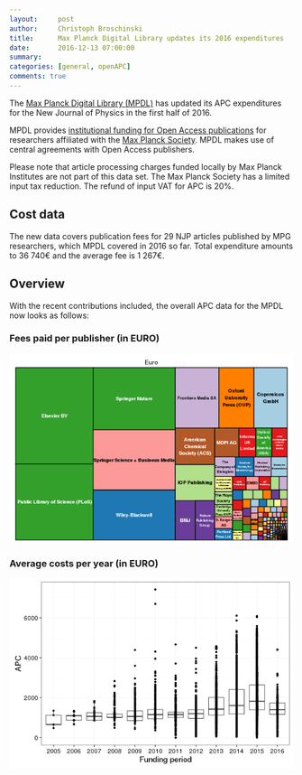 ```yaml
---
layout:     post
author:     Christoph Broschinski
title:      Max Planck Digital Library updates its 2016 expenditures
date:       2016-12-13 07:00:00
summary:    
categories: [general, openAPC]
comments: true
---
```




The [Max Planck Digital Library (MPDL)](https://www.mpdl.mpg.de/en/) has updated its APC expenditures for the New Journal of Physics in the first half of 2016.

MPDL provides [institutional funding for Open Access publications](https://www.mpdl.mpg.de/en/?id=50:open-access-publishing&catid=17:open-access) for researchers affiliated with the  [Max Planck Society](http://www.mpg.de/en). MPDL makes use of central agreements with Open Access publishers.

Please note that article processing charges funded locally by Max Planck Institutes are not part of this data set. The Max Planck Society has a limited input tax reduction. The refund of input VAT for APC is 20%.

## Cost data




The new data covers publication fees for 29 NJP articles published by MPG researchers, which MPDL covered in 2016 so far. Total expenditure amounts to 36 740€ and the average fee is 1 267€.


## Overview

With the recent contributions included, the overall APC data for the MPDL now looks as follows:

### Fees paid per publisher (in EURO)

![plot of chunk tree_mpdl_2016_12_13_full](/figure/tree_mpdl_2016_12_13_full-1.png)

###  Average costs per year (in EURO)

![plot of chunk box_mpdl_2016_12_13_year_full](/figure/box_mpdl_2016_12_13_year_full-1.png)
